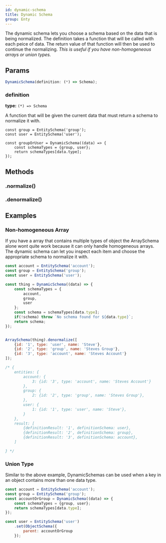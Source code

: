 ```yaml
---
id: dynamic-schema
title: Dynamic Schema
group: Enty
---
```


The dynamic schema lets you choose a schema based on the data that is being normalized. 
The definition takes a function that will be called with each peice of data. The return value of
that function will then be used to continue the normalizing. _This is useful if you have 
non-homogeneous arrays or union types._

## Params
```js
DynamicSchema(definition: (*) => Schema);
```

### definition 
**type:** `(*) => Schema`  

A function that will be given the current data that must return a schema to 
normalize it with.

```
const group = EntitySchema('group');
const user = EntitySchema('user');

const groupOrUser = DynamicSchema((data) => {
    const schemaTypes = {group, user};
    return schemaTypes[data.type];
});
```


## Methods

### .normalize()
<Normalize />

### .denormalize()
<Denormalize />


## Examples

### Non-homogeneous Array
If you have a array that contains multiple types of object the ArraySchema alone wont quite work
because it can only handle homogeneous arrays. The dynamic schema can let you inspect each item
and choose the appropriate schema to normalize it with.

```js
const account = EntitySchema('account');
const group = EntitySchema('group');
const user = EntitySchema('user');

const thing = DynamicSchema((data) => {
    const schemaTypes = {
        account,
        group,
        user
    };
    const schema = schemaTypes[data.type];
    if(!schema) throw `No schema found for ${data.type}`;
    return schema;
});


ArraySchema(thing).denormalize([
    {id: '1', type: 'user', name: 'Steve'},
    {id: '2', type: 'group', name: 'Steves Group'},
    {id: '3', type: 'account', name: 'Steves Account'}
]);

/* {
    entities: {
        account: {
            3: {id: '3', type: 'account', name: 'Steves Account'}
        },
        group: {
            2: {id: '2', type: 'group', name: 'Steves Group'},
        },
        user: {
            1: {id: '1', type: 'user', name: 'Steve'},
        }
    },
    result: [
        {definitionResult: '1', definitionSchema: user},
        {definitionResult: '2', definitionSchema: group},
        {definitionResult: '3', definitionSchema: account},
    ]

} */
```



### Union Type
Similar to the above example, DynamicSchemas can be used when a key in an object
contains more than one data type.

```js
const account = EntitySchema('account');
const group = EntitySchema('group');
const accountOrGroup = DynamicSchema((data) => {
    const schemaTypes = {group, user};
    return schemaTypes[data.type];
});

const user = EntitySchema('user')
    .set(ObjectSchema({
        parent: accountOrGroup
    });
```

